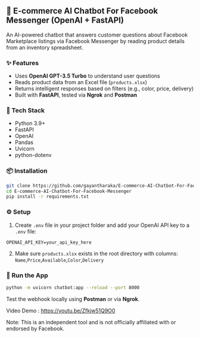 ## 🛒 E-commerce AI Chatbot For Facebook Messenger (OpenAI + FastAPI)

An AI-powered chatbot that answers customer questions about Facebook Marketplace listings via Facebook Messenger by reading product details from an inventory spreadsheet.

### ✨ Features
- Uses **OpenAI GPT-3.5 Turbo** to understand user questions  
- Reads product data from an Excel file (`products.xlsx`)  
- Returns intelligent responses based on filters (e.g., color, price, delivery)  
- Built with **FastAPI**, tested via **Ngrok** and **Postman**

### 🧰 Tech Stack
- Python 3.9+  
- FastAPI  
- OpenAI  
- Pandas  
- Uvicorn  
- python-dotenv  

### 📦 Installation

```bash
git clone https://github.com/gayantharaka/E-commerce-AI-Chatbot-For-Facebook-Messenger.git
cd E-commerce-AI-Chatbot-For-Facebook-Messenger
pip install -r requirements.txt
```

### ⚙️ Setup
1. Create `.env` file in your project folder and add your OpenAI API key to a `.env` file:

```
OPENAI_API_KEY=your_api_key_here
```

2. Make sure `products.xlsx` exists in the root directory with columns:  
`Name`,`Price`,`Available`,`Color`,`Delivery`

### 🚀 Run the App

```bash
python -m uvicorn chatbot:app --reload --port 8000
```

Test the webhook locally using **Postman** or via **Ngrok**.

Video Demo : https://youtu.be/Zfkjw51Q9O0

Note: This is an independent tool and is not officially affiliated with or endorsed by Facebook.
